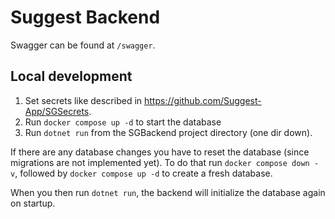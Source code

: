# Suggest Backend

Swagger can be found at `/swagger`.

## Local development

1. Set secrets like described in https://github.com/Suggest-App/SGSecrets.
2. Run `docker compose up -d` to start the database
3. Run `dotnet run` from the SGBackend project directory (one dir down).

If there are any database changes you have to reset the database (since migrations are not implemented yet). 
To do that run `docker compose down -v`, followed by `docker compose up -d` to create a fresh database.

When you then run `dotnet run`, the backend will initialize the database again on startup.

